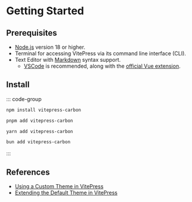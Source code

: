# Getting Started

## Prerequisites

- [Node.js](https://nodejs.org/) version 18 or higher.
- Terminal for accessing VitePress via its command line interface (CLI).
- Text Editor with [Markdown](https://en.wikipedia.org/wiki/Markdown) syntax support.
  - [VSCode](https://code.visualstudio.com/) is recommended, along with the [official Vue extension](https://marketplace.visualstudio.com/items?itemName=Vue.volar).

## Install

::: code-group

``` sh [npm]
npm install vitepress-carbon
```

``` sh [pnpm]
pnpm add vitepress-carbon
```

``` sh [yarn]
yarn add vitepress-carbon
```

``` sh [bun]
bun add vitepress-carbon
```

:::

## References

- [Using a Custom Theme in VitePress](https://vitepress.dev/guide/custom-theme#using-a-custom-theme)
- [Extending the Default Theme in VitePress](https://vitepress.dev/guide/extending-default-theme)

